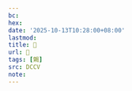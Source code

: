 ```yaml
---
bc:
hex:
date: '2025-10-13T10:28:00+08:00'
lastmod:
title: 􄰜
url: 􄰜
tags: [𦤦]
src: DCCV
note:
---
```

